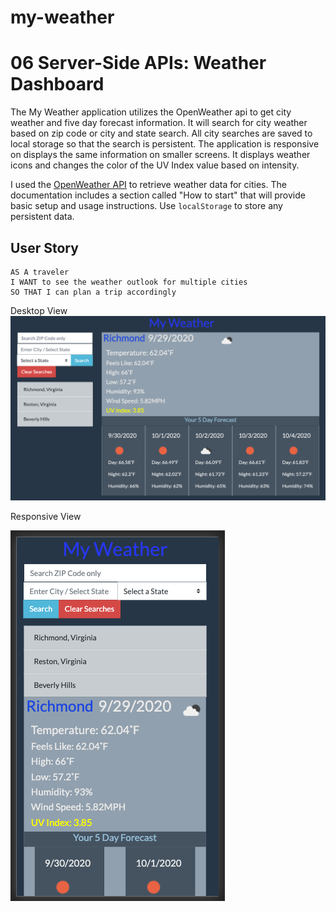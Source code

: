 # my-weather

# 06 Server-Side APIs: Weather Dashboard

The My Weather application utilizes the OpenWeather api to get city weather and five day forecast information. It will search for city weather based on zip code or city and state search. All city searches are saved to local storage so that the search is persistent. The application is responsive on displays the same information on smaller screens. It displays weather icons and changes the color of the UV Index value based on intensity.	

I used the [OpenWeather API](https://openweathermap.org/api) to retrieve weather data for cities. The documentation includes a section called "How to start" that will provide basic setup and usage instructions. Use `localStorage` to store any persistent data.

## User Story

```
AS A traveler
I WANT to see the weather outlook for multiple cities
SO THAT I can plan a trip accordingly
```

Desktop View
![my weather](/MyWeather.png)


Responsive View

![my weather responsive](/ResponsiveView.png)

